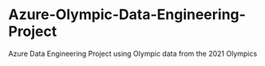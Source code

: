 # Azure-Olympic-Data-Engineering-Project
Azure Data Engineering Project using Olympic data from the 2021 Olympics
